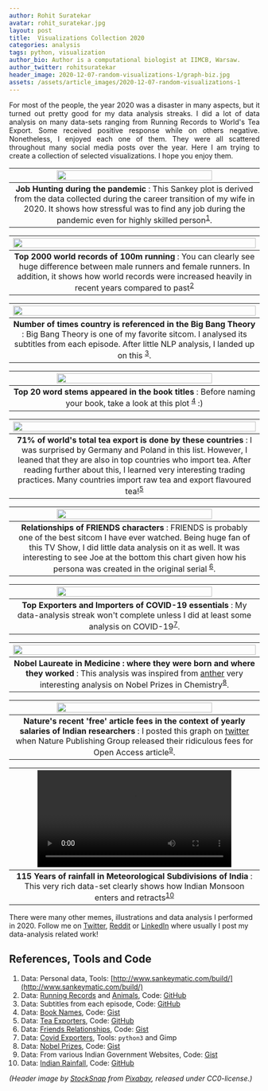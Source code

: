 ```yaml
---
author: Rohit Suratekar 
avatar: rohit_suratekar.jpg 
layout: post 
title:  Visualizations Collection 2020 
categories: analysis
tags: python, visualization
author_bio: Author is a computational biologist at IIMCB, Warsaw.
author_twitter: rohitsuratekar 
header_image: 2020-12-07-random-visualizations-1/graph-biz.jpg 
assets: /assets/article_images/2020-12-07-random-visualizations-1
---
```


<p style='text-align: justify;'>
For most of the people, the year 2020 was a disaster in many aspects, but it turned out pretty good 
for my data analysis streaks. I did a lot of data analysis on many data-sets ranging from Running Records 
to World's Tea Export. Some received positive response while on others negative. Nonetheless, 
I enjoyed each one of them. They were all scattered throughout many social media posts over the year. 
Here I am trying to create a collection of selected visualizations. I hope you enjoy them.
</p>


|<img src="{{page.assets}}/job.png" width="80%"/>|
|:--:|
| **Job Hunting during the pandemic** : This Sankey plot is derived from the data collected during the career transition of my wife in 2020. It shows how stressful was to find any job during the pandemic even for highly skilled person<sup>[1](#ref1)</sup>.|

|<img src="{{page.assets}}/running.png" width="100%"/>|
|:--:|
|**Top 2000 world records of 100m running** : You can clearly see huge difference between male runners and female runners. In addition, it shows how world records were increased heavily in recent years compared to past<sup>[2](#ref2)</sup>|

|<img src="{{page.assets}}/bbt.png" width="100%"/>|
|:--:|
|**Number of times country is referenced in the Big Bang Theory** : Big Bang Theory is one of my favorite sitcom. I analysed its subtitles from each episode. After little NLP analysis, I landed up on this <sup>[3](#ref3)</sup>. |

|<img src="{{page.assets}}/books.png" width="80%"/>|
|:--:|
|**Top 20 word stems appeared in the book titles** : Before naming your book, take a look at this plot <sup>[4](#ref4)</sup> :)|

|<img src="{{page.assets}}/tea.png" width="100%"/>|
|:--:|
|**71% of world's total tea export is done by these countries** : I was surprised by Germany and Poland in this list. However, I leaned that they are also in top countries who import tea. After reading further about this, I learned very interesting trading practices. Many countries import raw tea and export flavoured tea!<sup>[5](#ref5)</sup> |

|<img src="{{page.assets}}/friends.png" width="80%"/>|
|:--:|
|**Relationships of FRIENDS characters** : FRIENDS is probably one of the best sitcom I have ever watched. Being huge fan of this TV Show, I did little data analysis on it as well. It was interesting to see Joe at the bottom this chart given how his persona was created in the original serial <sup>[6](#ref6)</sup>.|

|<img src="{{page.assets}}/covid.png" width="80%"/>|
|:--:|
|**Top Exporters and Importers of COVID-19 essentials** : My data-analysis streak won't complete unless I did at least some analysis on COVID-19<sup>[7](#ref7)</sup>.|

|<img src="{{page.assets}}/nobel.png" width="100%"/>|
|:--:|
|**Nobel Laureate in Medicine : where they were born and where they worked** : This analysis was inspired from [anther](https://www.chemistryworld.com/nobel-prize/the-data-behind-the-nobel-prizes/4010453.article) very interesting analysis on Nobel Prizes in Chemistry<sup>[8](#ref8)</sup>.|

|<img src="{{page.assets}}/nature.png" width="80%"/>|
|:--:|
|**Nature's recent 'free' article fees in the context of yearly salaries of Indian researchers** : I posted this graph on [twitter](https://twitter.com/rohitsuratekar/status/1331331461111304199?s=20) when Nature Publishing Group released their ridiculous fees for Open Access article<sup>[9](#ref9)</sup>.|


|<video width="80%" controls> <source src="{{page.assets}}/rainfall.mp4" type="video/mp4"></video>|
|:--:|
|**115 Years of rainfall in Meteorological Subdivisions of India** : This very rich data-set clearly shows how Indian Monsoon enters and retracts<sup>[10](#ref10)</sup>|


There were many other memes, illustrations and data analysis I performed in 2020. Follow me on [Twitter](https://twitter.com/rohitsuratekar), 
[Reddit](https://www.reddit.com/user/rohitsuratekar) or [LinkedIn](https://www.linkedin.com/in/rohitsuratekar/) where 
usually I post my data-analysis related work!

## References, Tools and Code
1. <a name="ref1"></a> Data: Personal data, Tools: [http://www.sankeymatic.com/build/](http://www.sankeymatic.com/build/)
2. <a name="ref2"></a> Data: [Running Records](https://www.alltime-athletics.com/) and [Animals](https://www.speedofanimals.com/), Code: [GitHub](https://github.com/WeirdData/GeoAnalysis/blob/master/world/running.py)
3. <a name="ref3"></a> Data: Subtitles from each episode, Code: [GitHub](https://github.com/WeirdData/GeoAnalysis/blob/master/world/bbt.py)
4. <a name="ref4"></a> Data: [Book Names](https://www.kaggle.com/jealousleopard/goodreadsbooks), Code: [Gist](https://gist.github.com/rohitsuratekar/84f109aa4e846a6fac43339a7f3e18f0)
5. <a name="ref5"></a> Data: [Tea Exporters](http://www.worldstopexports.com/tea-exports-by-country/), Code: [GitHub](https://github.com/WeirdData/GeoAnalysis/blob/master/world/tea.py)
6. <a name="ref6"></a> Data: [Friends Relationships](https://friends.fandom.com/wiki/Relationships), Code: [Gist](https://gist.github.com/rohitsuratekar/c3158797bb83198abaed91ea29f7d2c1)
7. <a name="ref7"></a> Data: [Covid Exporters](https://wits.worldbank.org/), Tools: `python3` and Gimp
8. <a name="ref8"></a> Data: [Nobel Prizes](https://www.kaggle.com/nobelfoundation/nobel-laureates), Code: [Gist](https://gist.github.com/rohitsuratekar/c546c0c31b9481b309e49e87c9a27b7e)
9. <a name="ref9"></a> Data: From various Indian Government Websites, Code: [Gist](https://gist.github.com/rohitsuratekar/9131d632c176f7aef65176d971f33118)
10. <a name="ref10"></a> Data: [Indian Rainfall](https://data.gov.in/catalog/rainfall-india), Code: [GitHub](https://github.com/WeirdData/GeoAnalysis/blob/master/india/rainfall.py)


*(Header image by <a href="https://pixabay.com/users/stocksnap-894430">StockSnap</a> from <a href="https://pixabay.com/">Pixabay</a>, released under CC0-license.)*